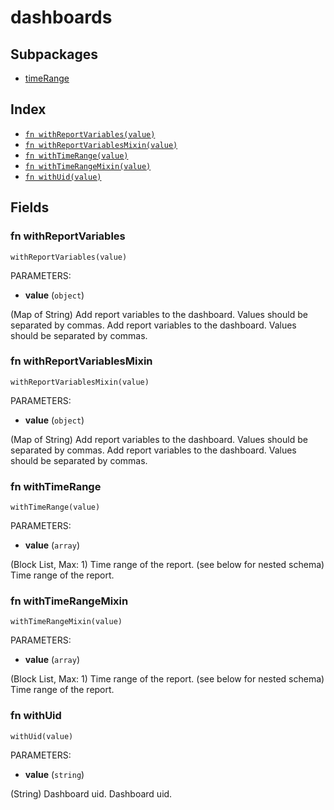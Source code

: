 # dashboards



## Subpackages

* [timeRange](timeRange.md)

## Index

* [`fn withReportVariables(value)`](#fn-withreportvariables)
* [`fn withReportVariablesMixin(value)`](#fn-withreportvariablesmixin)
* [`fn withTimeRange(value)`](#fn-withtimerange)
* [`fn withTimeRangeMixin(value)`](#fn-withtimerangemixin)
* [`fn withUid(value)`](#fn-withuid)

## Fields

### fn withReportVariables

```jsonnet
withReportVariables(value)
```

PARAMETERS:

* **value** (`object`)

(Map of String) Add report variables to the dashboard. Values should be separated by commas.
Add report variables to the dashboard. Values should be separated by commas.
### fn withReportVariablesMixin

```jsonnet
withReportVariablesMixin(value)
```

PARAMETERS:

* **value** (`object`)

(Map of String) Add report variables to the dashboard. Values should be separated by commas.
Add report variables to the dashboard. Values should be separated by commas.
### fn withTimeRange

```jsonnet
withTimeRange(value)
```

PARAMETERS:

* **value** (`array`)

(Block List, Max: 1) Time range of the report. (see below for nested schema)
Time range of the report.
### fn withTimeRangeMixin

```jsonnet
withTimeRangeMixin(value)
```

PARAMETERS:

* **value** (`array`)

(Block List, Max: 1) Time range of the report. (see below for nested schema)
Time range of the report.
### fn withUid

```jsonnet
withUid(value)
```

PARAMETERS:

* **value** (`string`)

(String) Dashboard uid.
Dashboard uid.
